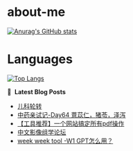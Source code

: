 # about-me
[![Anurag's GitHub stats](https://github-readme-stats.vercel.app/api?username=whitewatercn)](https://github.com/anuraghazra/github-readme-stats)

# Languages
[![Top Langs](https://github-readme-stats.vercel.app/api/top-langs/?username=whitewatercn)](https://github.com/anuraghazra/github-readme-stats)

📕 &nbsp;**Latest Blog Posts**
<!-- BLOG-POST-LIST:START -->
- [儿科轮转](https://forum.beginner.center/t/topic/1292/1)
- [中药亲试记-Day64 薏苡仁，猪苓，泽泻](https://forum.beginner.center/t/topic/1290/1)
- [【工具推荐】一个网站搞定所有pdf操作](https://forum.beginner.center/t/topic/1289/1)
- [中文影像组学论坛](https://forum.beginner.center/t/topic/1288/1)
- [week week tool -W1 GPT怎么用？](https://forum.beginner.center/t/topic/1287/1)
<!-- BLOG-POST-LIST:END -->
